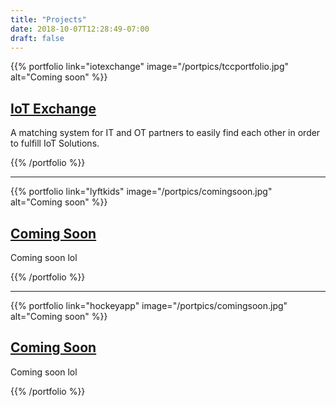 ```yaml
---
title: "Projects"
date: 2018-10-07T12:28:49-07:00
draft: false
---
```


{{% portfolio link="iotexchange" image="/portpics/tccportfolio.jpg" alt="Coming soon" %}}

## [IoT Exchange](/iotexchange)

A matching system for IT and OT partners to easily find each other in order to fulfill IoT Solutions.

{{% /portfolio %}}

-----------------------------


{{% portfolio link="lyftkids" image="/portpics/comingsoon.jpg" alt="Coming soon" %}}

## [Coming Soon](/lyftkids)

Coming soon lol

{{% /portfolio %}}

-----------------------------


{{% portfolio link="hockeyapp" image="/portpics/comingsoon.jpg" alt="Coming soon" %}}

## [Coming Soon](/hockeyapp)

Coming soon lol

{{% /portfolio %}}